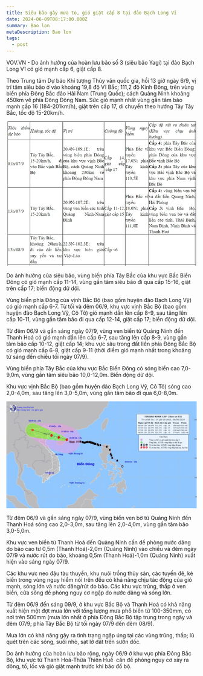 ```yaml
---
title: Siêu bão gây mưa to, gió giật cấp 8 tại đảo Bạch Long Vĩ
date: 2024-06-09T08:17:00.000Z
summary: Bao lon
metaDescription: Bao lon
tags:
  - post
---
```



<!--StartFragment-->

VOV.VN - Do ảnh hưởng của hoàn lưu bão số 3 (siêu bão Yagi) tại đảo Bạch Long Vĩ có gió mạnh cấp 6, giật cấp 8.

<!--EndFragment--><!--StartFragment-->

Theo Trung tâm Dự báo Khí tượng Thủy văn quốc gia, hồi 13 giờ ngày 6/9, vị trí tâm siêu bão ở vào khoảng 19,8 độ Vĩ Bắc; 111,2 độ Kinh Đông, trên vùng biển phía Đông Bắc đảo Hải Nam (Trung Quốc); cách Quảng Ninh khoảng 450km về phía Đông Đông Nam. Sức gió mạnh nhất vùng gần tâm bão mạnh cấp 16 (184-201km/h), giật trên cấp 17, di chuyển theo hướng Tây Tây Bắc, tốc độ 15-20km/h.

<!--EndFragment-->

![](/src/assets/img/screenshot_2024-09-06_141732.png.jpg)

<!--StartFragment-->

Do ảnh hưởng của siêu bão, vùng biển phía Tây Bắc của khu vực Bắc Biển Đông có gió mạnh cấp 11-14, vùng gần tâm siêu bão đi qua cấp 15-16, giật trên cấp 17; biển động dữ dội.

Vùng biển phía Đông của vịnh Bắc Bộ (bao gồm huyện đảo Bạch Long Vỹ) có gió mạnh cấp 6-7. Từ tối và đêm 06/9, khu vực vịnh Bắc Bộ (bao gồm huyện đảo Bạch Long Vỹ, Cô Tô) gió mạnh dần lên cấp 8-9, sau tăng lên cấp 10-11, vùng gần tâm bão đi qua cấp 12-14, giật cấp 17; biển động dữ dội.

Từ đêm 06/9 và gần sáng ngày 07/9, vùng ven biển từ Quảng Ninh đến Thanh Hoá có gió mạnh dần lên cấp 6-7, sau tăng lên cấp 8-9, vùng gần tâm bão cấp 10-12, giật cấp 14; khu vực sâu trong đất liền phía Đông Bắc Bộ có gió mạnh cấp 6-8, giật cấp 9-11 (thời điểm gió mạnh nhất trong khoảng từ sáng đến chiều tối ngày 07/9).

Vùng biển phía Tây Bắc của khu vực Bắc Biển Đông có sóng biển cao 7,0-9,0m, vùng gần tâm siêu bão 10,0-12,0m. Biển động dữ dội.

Khu vực vịnh Bắc Bộ (bao gồm huyện đảo Bạch Long Vỹ, Cô Tô) sóng cao 2,0-4,0m, sau tăng lên 3,0-5,0m, vùng gần tâm bão đi qua 6,0-8,0m.

<!--EndFragment-->

![](/src/assets/img/dbqg_xtnd_20240906_1400.jpg)

<!--StartFragment-->

Từ đêm 06/9 và gần sáng ngày 07/9, vùng biển ven bờ từ Quảng Ninh đến Thanh Hoá sóng cao 2,0-3,0m, sau tăng lên 2,0-4,0m, vùng gần tâm bão 3,0-5,0m.

Khu vực ven biển từ Thanh Hoá đến Quảng Ninh cần đề phòng nước dâng do bão cao từ 0,5m (Thanh Hoá)-2,0m (Quảng Ninh) vào chiều và đêm ngày 07/9 và nước rút do bão, khoảng 0,5m (Thanh Hoá)-1,0m (Quảng Ninh) xuất hiện vào sáng ngày 07/9.

Các khu vực neo đậu tàu thuyền, khu nuôi trồng thủy sản, các tuyến đê, kè biển trong vùng nguy hiểm nói trên đều có khả năng chịu tác động của gió mạnh, sóng lớn và nước dâng/rút do bão. Các khu vực trũng, thấp ở ven biển, cửa sông đề phòng nguy cơ ngập do nước dâng và sóng lớn.

Từ đêm 06/9 đến sáng 09/9, ở khu vực Bắc Bộ và Thanh Hoá có khả năng xuất hiện một đợt mưa lớn với tổng lượng mưa phổ biến từ 100-350mm, có nơi trên 500mm (mưa lớn nhất ở phía Đông Bắc Bộ tập trung trong ngày và đêm 07/9; phía Tây Bắc Bộ từ tối ngày 07/9 đến đêm 08/9).

Mưa lớn có khả năng gây ra tình trạng ngập úng tại các vùng trũng, thấp; lũ quét trên các sông, suối nhỏ, sạt lở đất trên sườn dốc.

Do ảnh hưởng của hoàn lưu bão rộng, ngày 06/9 ở khu vực phía Đông Bắc Bộ, khu vực từ Thanh Hoá-Thừa Thiên Huế  cần đề phòng nguy cơ xảy ra dông, tố, lốc và gió giật mạnh trước khi bão đổ bộ.

<!--EndFragment-->
